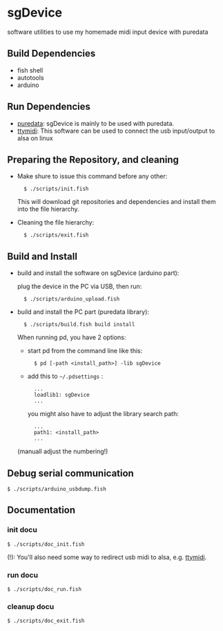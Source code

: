 # sgDevice

software utilities to use my homemade midi input device with puredata

## Build Dependencies

- fish shell
- autotools
- arduino

## Run Dependencies

- [puredata](https://puredata.info/): sgDevice is mainly to be used with puredata.
- [ttymidi](https://github.com/cjbarnes18/ttymidi): This software can be used to connect the usb input/output to alsa on linux

## Preparing the Repository, and cleaning

- Make shure to issue this command before any other:

		$ ./scripts/init.fish
	
	This will download git repositories and dependencies and install them into the file hierarchy.

- Cleaning the file hierarchy:

		$ ./scripts/exit.fish

## Build and Install

- build and install the software on sgDevice (arduino part):

	plug the device in the PC via USB, then run:

		$ ./scripts/arduino_upload.fish

- build and install the PC part (puredata library):

		$ ./scripts/build.fish build install
	
	When running pd, you have 2 options:

	- start pd from the command line like this:

			$ pd [-path <install_path>] -lib sgDevice

	- add this to `~/.pdsettings` :

			...
			loadlib1: sgDevice
			...

		you might also have to adjust the library search path:

			...
			path1: <install_path>
			...

	(manuall adjust the numbering!)

## Debug serial communication

	$ ./scripts/arduino_usbdump.fish

## Documentation

### init docu

	$ ./scripts/doc_init.fish

(!): You'll also need some way to redirect usb midi to alsa, e.g. [ttymidi](https://github.com/cjbarnes18/ttymidi).

### run docu

	$ ./scripts/doc_run.fish

### cleanup docu

	$ ./scripts/doc_exit.fish
